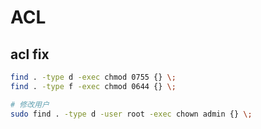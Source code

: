 # ACL

## acl fix

```bash
find . -type d -exec chmod 0755 {} \;
find . -type f -exec chmod 0644 {} \;

# 修改用户
sudo find . -type d -user root -exec chown admin {} \;
```
